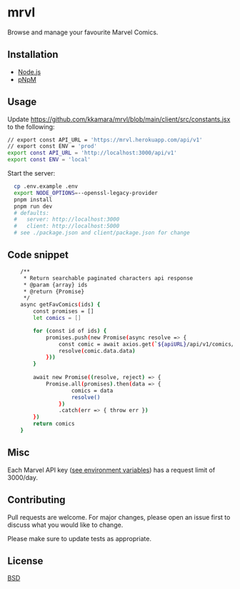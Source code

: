 # mrvl
Browse and manage your favourite Marvel Comics.

## Installation

* [Node.js](https://nodejs.org/en/) 
* [pNpM](https://pnpm.io/)

## Usage

Update https://github.com/kkamara/mrvl/blob/main/client/src/constants.jsx to the following:

```bash
// export const API_URL = 'https://mrvl.herokuapp.com/api/v1'
// export const ENV = 'prod'
export const API_URL = 'http://localhost:3000/api/v1'
export const ENV = 'local'
```

Start the server:
```bash
  cp .env.example .env
  export NODE_OPTIONS=--openssl-legacy-provider
  pnpm install
  pnpm run dev
  # defaults:
  #   server: http://localhost:3000
  #   client: http://localhost:5000
  # see ./package.json and client/package.json for change
```

## Code snippet

```bash
    /** 
     * Return searchable paginated characters api response
     * @param {array} ids
     * @return {Promise}
     */
    async getFavComics(ids) {
        const promises = []
        let comics = []

        for (const id of ids) {
            promises.push(new Promise(async resolve => {
                const comic = await axios.get(`${apiURL}/api/v1/comics/${id}`)
                resolve(comic.data.data)
            })) 
        }   
            
        await new Promise((resolve, reject) => {
            Promise.all(promises).then(data => {
                    comics = data
                    resolve()
                })  
                .catch(err => { throw err })
        })  
        return comics
    }
```

## Misc

Each Marvel API key ([see environment variables](https://raw.githubusercontent.com/kkamara/mrvl/main/.env.example)) has a request limit of 3000/day.

## Contributing
Pull requests are welcome. For major changes, please open an issue first to discuss what you would like to change.

Please make sure to update tests as appropriate.

## License
[BSD](https://opensource.org/licenses/BSD-3-Clause)
